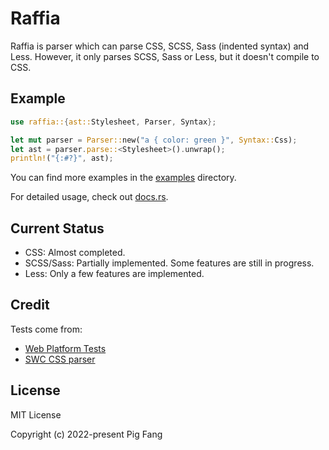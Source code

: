 # Raffia

Raffia is parser which can parse CSS, SCSS, Sass (indented syntax) and Less. However, it only parses SCSS, Sass or Less, but it doesn't compile to CSS.

## Example

```rust
use raffia::{ast::Stylesheet, Parser, Syntax};

let mut parser = Parser::new("a { color: green }", Syntax::Css);
let ast = parser.parse::<Stylesheet>().unwrap();
println!("{:#?}", ast);
```

You can find more examples in the [examples](https://github.com/g-plane/raffia/blob/main/raffia/examples) directory.

For detailed usage, check out [docs.rs](https://docs.rs/raffia).

## Current Status

-   CSS: Almost completed.
-   SCSS/Sass: Partially implemented. Some features are still in progress.
-   Less: Only a few features are implemented.

## Credit

Tests come from:

-   [Web Platform Tests](https://github.com/web-platform-tests/wpt)
-   [SWC CSS parser](https://github.com/swc-project/swc/tree/main/crates/swc_css_parser/tests)

## License

MIT License

Copyright (c) 2022-present Pig Fang
